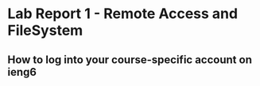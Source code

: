 # **Lab Report 1 - Remote Access and FileSystem**

## How to log into your course-specific account on ieng6
